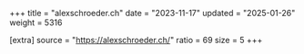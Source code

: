 +++
title = "alexschroeder.ch"
date = "2023-11-17"
updated = "2025-01-26"
weight = 5316

[extra]
source = "https://alexschroeder.ch/"
ratio = 69
size = 5
+++
